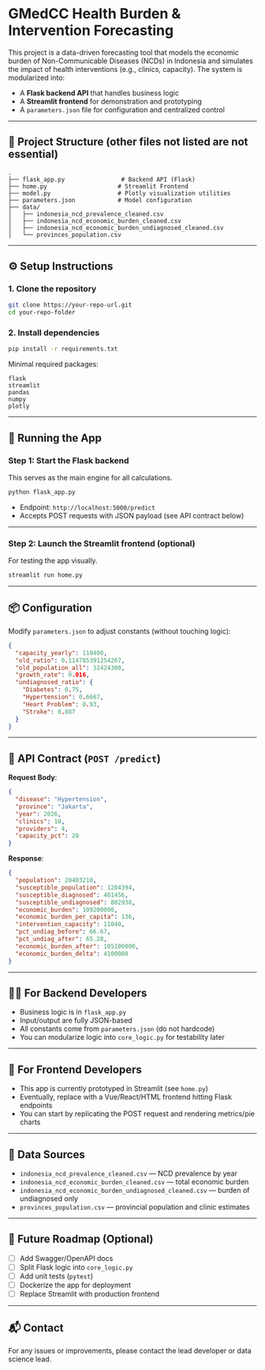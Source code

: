 # GMedCC Health Burden & Intervention Forecasting

This project is a data-driven forecasting tool that models the economic burden of Non-Communicable Diseases (NCDs) in Indonesia and simulates the impact of health interventions (e.g., clinics, capacity). The system is modularized into:

- A **Flask backend API** that handles business logic
- A **Streamlit frontend** for demonstration and prototyping
- A `parameters.json` file for configuration and centralized control

---

## 📁 Project Structure (other files not listed are not essential)

```
.
├── flask_app.py                # Backend API (Flask)
├── home.py                    # Streamlit Frontend
├── model.py                   # Plotly visualization utilities
├── parameters.json            # Model configuration
├── data/
│   ├── indonesia_ncd_prevalence_cleaned.csv
│   ├── indonesia_ncd_economic_burden_cleaned.csv
│   ├── indonesia_ncd_economic_burden_undiagnosed_cleaned.csv
│   └── provinces_population.csv
```

---

## ⚙️ Setup Instructions

### 1. Clone the repository

```bash
git clone https://your-repo-url.git
cd your-repo-folder
```

### 2. Install dependencies

```bash
pip install -r requirements.txt
```

Minimal required packages:

```text
flask
streamlit
pandas
numpy
plotly
```

---

## 🚀 Running the App

### Step 1: Start the Flask backend

This serves as the main engine for all calculations.

```bash
python flask_app.py
```

- Endpoint: `http://localhost:5000/predict`
- Accepts POST requests with JSON payload (see API contract below)

---

### Step 2: Launch the Streamlit frontend (optional)

For testing the app visually.

```bash
streamlit run home.py
```

---

## 📦 Configuration

Modify `parameters.json` to adjust constants (without touching logic):

```json
{
  "capacity_yearly": 110400,
  "old_ratio": 0.114785391254267,
  "old_population_all": 32424300,
  "growth_rate": 0.016,
  "undiagnosed_ratio": {
    "Diabetes": 0.75,
    "Hypertension": 0.6667,
    "Heart Problem": 0.93,
    "Stroke": 0.887
  }
}
```

---

## 📡 API Contract (`POST /predict`)

**Request Body**:

```json
{
  "disease": "Hypertension",
  "province": "Jakarta",
  "year": 2026,
  "clinics": 10,
  "providers": 4,
  "capacity_pct": 20
}
```

**Response**:

```json
{
  "population": 20403210,
  "susceptible_population": 1204394,
  "susceptible_diagnosed": 401456,
  "susceptible_undiagnosed": 802938,
  "economic_burden": 109200000,
  "economic_burden_per_capita": 136,
  "intervention_capacity": 11040,
  "pct_undiag_before": 66.67,
  "pct_undiag_after": 65.28,
  "economic_burden_after": 105100000,
  "economic_burden_delta": 4100000
}
```

---

## 👩‍💻 For Backend Developers

- Business logic is in `flask_app.py`
- Input/output are fully JSON-based
- All constants come from `parameters.json` (do not hardcode)
- You can modularize logic into `core_logic.py` for testability later

---

## 🎨 For Frontend Developers

- This app is currently prototyped in Streamlit (see `home.py`)
- Eventually, replace with a Vue/React/HTML frontend hitting Flask endpoints
- You can start by replicating the POST request and rendering metrics/pie charts

---

## 📌 Data Sources

- `indonesia_ncd_prevalence_cleaned.csv` — NCD prevalence by year
- `indonesia_ncd_economic_burden_cleaned.csv` — total economic burden
- `indonesia_ncd_economic_burden_undiagnosed_cleaned.csv` — burden of undiagnosed only
- `provinces_population.csv` — provincial population and clinic estimates

---

## 🧪 Future Roadmap (Optional)

- [ ] Add Swagger/OpenAPI docs
- [ ] Split Flask logic into `core_logic.py`
- [ ] Add unit tests (`pytest`)
- [ ] Dockerize the app for deployment
- [ ] Replace Streamlit with production frontend

---

## 📬 Contact

For any issues or improvements, please contact the lead developer or data science lead.
